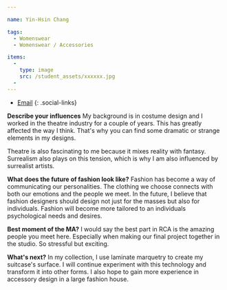 ```yaml
---

name: Yin-Hsin Chang

tags:
  - Womenswear
  - Womenswear / Accessories

items:
  -
    type: image
    src: /student_assets/xxxxxx.jpg
  -
---
```

* [Email](mailto:yin-hsin.chang@network.rca.ac.uk)
{: .social-links}

**Describe your influences**
My background is in costume design and I worked in the theatre industry for a couple of years. This has greatly affected the way I think. That's why you can find some dramatic or strange elements in my designs.

Theatre is also fascinating to me because it mixes reality with fantasy. Surrealism also plays on this tension, which is why I am also influenced by surrealist artists.

**What does the future of fashion look like?**
Fashion has become a way of communicating our personalities. The clothing we choose connects with both our emotions and the people we meet. In the future, I believe that fashion designers should design not just for the masses but also for individuals. Fashion will become more tailored to an individuals psychological needs and desires.

**Best moment of the MA?**
I would say the best part in RCA is the amazing people you meet here. Especially when making our final project together in the studio. So stressful but exciting.

**What's next?**
In my collection, I use laminate marquetry to create my suitcase's surface. I will continue experiment with this technology and transform it into other forms. I also hope to gain more experience in accessory design in a large fashion house.

